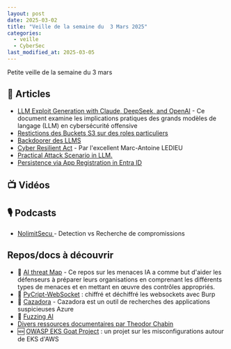 ```yaml
---
layout: post
date: 2025-03-02
title: "Veille de la semaine du  3 Mars 2025"
categories:
  - veille
  - CyberSec
last_modified_at: 2025-03-05
---
```


Petite veille de la semaine du 3 mars

## 📰 Articles

- [LLM Exploit Generation with Claude, DeepSeek, and OpenAI](https://genaisecurityproject.com/resource/owasp-llm-exploit-generation-v1-0-pdf/) -
  Ce document examine les implications pratiques des grands modèles de langage (LLM) en cybersécurité offensive
- [Restictions des Buckets S3 sur des roles particuliers](https://aws.amazon.com/blogs/security/how-to-restrict-amazon-s3-bucket-access-to-a-specific-iam-role/)
- [Backdoorer des LLMS](https://blog.sshh.io/p/how-to-backdoor-large-language-models?)
- [Cyber Resilient Act](https://technique-et-droit-du-numerique.fr/cra-fabricant-importateur-distributeur-cyber-resilience-act-04-ledieu-avocats/) -
  Par l'excellent Marc-Antoine LEDIEU
- [Practical Attack Scenario in LLM. ](https://arxiv.org/pdf/2402.18649)
- [Persistence via App Registration in Entra ID](https://cyberdom.blog/persistence-via-app-registration-in-entra-id/)

## 📺 Vidéos

## 🎙️ Podcasts

- [NolimitSecu ](https://www.nolimitsecu.fr/detection-vs-recherche-de-compromissions/) - Detection vs Recherche de
  compromissions

## Repos/docs à découvrir

- 🔵 [AI threat Map](https://github.com/subzer0girl2/AI-Threat-Mind-Map) - Ce repos sur les menaces IA a comme but
  d'aider les défenseurs à préparer leurs organisations
  en comprenant les différents types de menaces et en mettant en œuvre des contrôles appropriés.
- 🔴️ [PyCript-WebSocket](https://github.com/Anof-cyber/PyCript-WebSocket) : chiffré et déchiffré les websockets avec
  Burp
- 🔴 [Cazadora](https://github.com/HuskyHacks/cazadora) - Cazadora est un outil de recherches des applications
  suspicieuses Azure
- 🔴 [Fuzzing AI](https://github.com/cyberark/FuzzyAI)
- [Divers ressources documentaires par Theodor Chabin](https://www.cyberlead.fr/ressources)
- 🆕 [OWASP EKS Goat Project](https://github.com/OWASP/www-project-eks-goat) : un projet sur les misconfigurations autour
  de EKS d'AWS